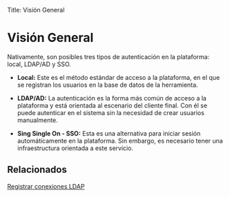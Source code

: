 Title: Visión General

# Visión General

Nativamente, son posibles tres tipos de autenticación en la plataforma: local, LDAP/AD y SSO.

- **Local:**
Este es el método estándar de acceso a la plataforma, en el que se registran los usuarios en la base de datos de la herramienta.

- **LDAP/AD:**
La autenticación es la forma más común de acceso a la plataforma y está orientada al escenario del cliente final. Con él se puede autenticar en el sistema sin la necesidad de crear usuarios manualmente.

- **Sing Single On - SSO:**
Esta es una alternativa para iniciar sesión automáticamente en la plataforma. Sin embargo, es necesario tener una infraestructura orientada a este servicio.

## Relacionados

[Registrar conexiones LDAP][1]

[1]:/es-es/citsmart-platform-8/platform-administration/authentication/ldap.html
